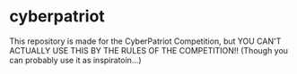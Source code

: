 # cyberpatriot

This repository is made for the CyberPatriot Competition, but YOU CAN'T ACTUALLY USE THIS BY THE RULES OF THE COMPETITION!! (Though you can probably use it as inspiratoin...)
